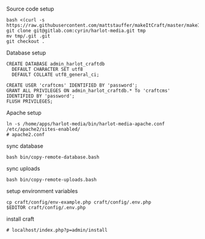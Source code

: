 Source code setup

    bash <(curl -s https://raw.githubusercontent.com/mattstauffer/makeItCraft/master/makeItCraft.sh)
    git clone git@gitlab.com:cyrin/harlot-media.git tmp
    mv tmp/.git .git
    git checkout .

Database setup

    CREATE DATABASE admin_harlot_craftdb
      DEFAULT CHARACTER SET utf8
      DEFAULT COLLATE utf8_general_ci;

    CREATE USER 'craftcms' IDENTIFIED BY 'password';
    GRANT ALL PRIVILEGES ON admin_harlot_craftdb.* To 'craftcms' IDENTIFIED BY 'password';
    FLUSH PRIVILEGES;

Apache setup

    ln -s /home/apps/harlot-media/bin/harlot-media-apache.conf /etc/apache2/sites-enabled/
    # apache2.conf

sync database

    bash bin/copy-remote-database.bash

sync uploads

    bash bin/copy-remote-uploads.bash

setup environment variables

    cp craft/config/env-example.php craft/config/.env.php
    $EDITOR craft/config/.env.php

install craft

    # localhost/index.php?p=admin/install
